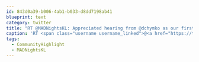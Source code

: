 ```yaml
---
id: 843d0a39-b006-4ab1-b033-d8dd7198ab41
blueprint: text
category: twitter
title: "RT @MADNightsKL: Appreciated hearing from @dchymko as our first #CommunityHighlight. We'll be getting to know @jvdw next month #MADNightsKL"
caption: 'RT <span class="username username_linked">@<a href="https://twitter.com/MADNightsKL" title="">MADNightsKL</a></span>: Appreciated hearing from <span class="username username_linked">@<a href="https://twitter.com/dchymko" title="Daryl Chymko">dchymko</a></span> as our first <span class="hashtag hashtag_local">#<a href="http://tweettemp.darylchymko.ca/?tag=communityhighlight">CommunityHighlight</a>. We''ll be getting to know <span class="username username_linked">@<a href="https://twitter.com/jvdw" title="John van der Woude">jvdw</a></span> next month <span class="hashtag hashtag_local">#<a href="http://tweettemp.darylchymko.ca/?tag=madnightskl">MADNightsKL</a>'
tags:
  - CommunityHighlight
  - MADNightsKL
---
```

